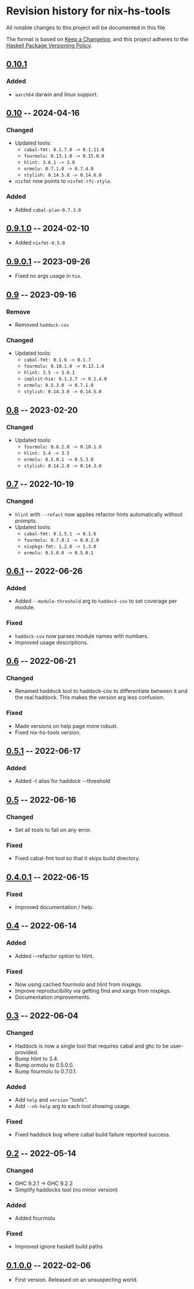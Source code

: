 # Revision history for nix-hs-tools

All notable changes to this project will be documented in this file.

The format is based on [Keep a Changelog](https://keepachangelog.com/en/1.0.0/),
and this project adheres to the
[Haskell Package Versioning Policy](https://pvp.haskell.org/).

## [0.10.1]
### Added
* `aarch64` darwin and linux support.

## [0.10] -- 2024-04-16
### Changed
* Updated tools:
  * `cabal-fmt: 0.1.7.0 -> 0.1.11.0`
  * `fourmolu: 0.13.1.0 -> 0.15.0.0`
  * `hlint: 3.6.1 -> 3.8`
  * `ormolu: 0.7.1.0 -> 0.7.4.0`
  * `stylish: 0.14.5.0 -> 0.14.6.0`
* `nixfmt` now points to `nixfmt-rfc-style`.

### Added
* Added `cabal-plan-0.7.3.0`

## [0.9.1.0] -- 2024-02-10
* Added `nixfmt-0.5.0`

## [0.9.0.1] -- 2023-09-26
* Fixed no args usage in `hie`.

## [0.9] -- 2023-09-16
### Remove
* Removed `haddock-cov`
### Changed
* Updated tools:
  * `cabal-fmt: 0.1.6 -> 0.1.7`
  * `fourmolu: 0.10.1.0 -> 0.13.1.0`
  * `hlint: 3.5 -> 3.6.1`
  * `implcit-hie: 0.1.2.7 -> 0.1.4.0`
  * `ormolu: 0.5.3.0 -> 0.7.1.0`
  * `stylish: 0.14.3.0 -> 0.14.5.0`

## [0.8] -- 2023-02-20
### Changed
* Updated tools:
  * `fourmolu: 0.8.2.0 -> 0.10.1.0`
  * `hlint: 3.4 -> 3.5`
  * `ormolu: 0.5.0.1 -> 0.5.3.0`
  * `stylish: 0.14.2.0 -> 0.14.3.0`

## [0.7] -- 2022-10-19
### Changed
* `hlint` with `--refact` now applies refactor hints automatically without
  prompts.
* Updated tools:
  * `cabal-fmt: 0.1.5.1 -> 0.1.6`
  * `fourmolu: 0.7.0.1 -> 0.8.2.0`
  * `nixpkgs-fmt: 1.2.0 -> 1.3.0`
  * `ormolu: 0.5.0.0 -> 0.5.0.1`

## [0.6.1] -- 2022-06-26
### Added
* Added `--module-threshold` arg to `haddock-cov` to set coverage per module.

### Fixed
* `haddock-cov` now parses module names with numbers.
* Improved usage descriptions.

## [0.6] -- 2022-06-21
### Changed
* Renamed haddock tool to haddock-cov to differentiate between it and the real
  haddock. This makes the version arg less confusion.

### Fixed
* Made versions on help page more robust.
* Fixed nix-hs-tools version.

## [0.5.1] -- 2022-06-17
### Added
* Added -t alias for haddock --threshold

## [0.5] -- 2022-06-16
### Changed
* Set all tools to fail on any error.

### Fixed
* Fixed cabal-fmt tool so that it skips build directory.

## [0.4.0.1] -- 2022-06-15
### Fixed
* Improved documentation / help.

## [0.4] -- 2022-06-14
### Added
* Added --refactor option to hlint.

### Fixed
* Now using cached fourmolo and hlint from nixpkgs.
* Improve reproducibility via getting find and xargs from nixpkgs.
* Documentation improvements.

## [0.3] -- 2022-06-04
### Changed
* Haddock is now a single tool that requires cabal and ghc to be user-provided.
* Bump hlint to 3.4.
* Bump ormolu to 0.5.0.0.
* Bump fourmolu to 0.7.0.1.

### Added
* Add `help` and `version` "tools".
* Add `--nh-help` arg to each tool showing usage.

### Fixed
* Fixed haddock bug where cabal build failure reported success.

## [0.2] -- 2022-05-14
### Changed
* GHC 9.2.1 -> GHC 9.2.2
* Simplify haddocks tool (no minor version)

### Added
* Added fourmolu

### Fixed
* Improved ignore haskell build paths

## [0.1.0.0] -- 2022-02-06

* First version. Released on an unsuspecting world.

[0.10.1]: https://github.com/tbidne/nix-hs-tools/compare/0.10...0.10.1
[0.10]: https://github.com/tbidne/nix-hs-tools/compare/0.9.1.0...0.10
[0.9.1.0]: https://github.com/tbidne/nix-hs-tools/compare/0.9.0.1...0.9.1.0
[0.9.0.1]: https://github.com/tbidne/nix-hs-tools/compare/0.9...0.9.0.1
[0.9]: https://github.com/tbidne/nix-hs-tools/compare/0.8...0.9
[0.8]: https://github.com/tbidne/nix-hs-tools/compare/0.7...0.8
[0.7]: https://github.com/tbidne/nix-hs-tools/compare/0.6.1...0.7
[0.6.1]: https://github.com/tbidne/nix-hs-tools/compare/0.6...0.6.1
[0.6]: https://github.com/tbidne/nix-hs-tools/compare/0.5.1..0.6
[0.5.1]: https://github.com/tbidne/nix-hs-tools/compare/0.5..0.5.1
[0.5]: https://github.com/tbidne/nix-hs-tools/compare/0.4.0.1..0.5
[0.4.0.1]: https://github.com/tbidne/nix-hs-tools/compare/0.4..0.4.0.1
[0.4]: https://github.com/tbidne/nix-hs-tools/compare/0.3..0.4
[0.3]: https://github.com/tbidne/nix-hs-tools/compare/0.2..0.3
[0.2]: https://github.com/tbidne/nix-hs-tools/compare/0.1..0.2
[0.1.0.0]: https://github.com/tbidne/nix-hs-tools/releases/tag/0.1.0.0
